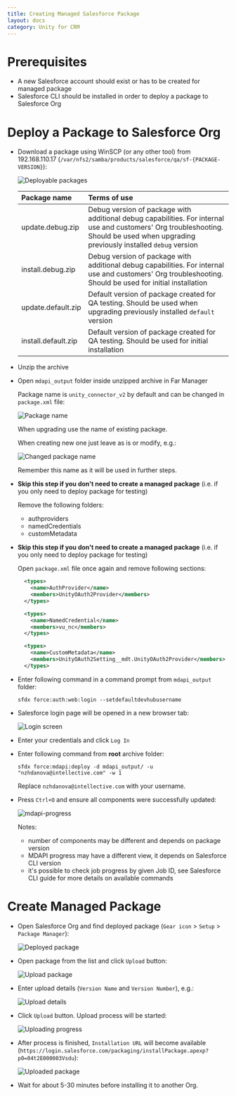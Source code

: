 ```yaml
---
title: Creating Managed Salesforce Package
layout: docs
category: Unity for CRM
---
```

# Prerequisites

- A new Salesforce account should exist or has to be created for managed package
- Salesforce CLI should be installed in order to deploy a package to Salesforce Org

# Deploy a Package to Salesforce Org

- Download a package using WinSCP (or any other tool) from 192.168.110.17 
(`/var/nfs2/samba/products/salesforce/qa/sf-{PACKAGE-VERSION}`):

    ![Deployable packages](./creating-managed-package/images/deployable-packages.png)

	| Package name       | Terms of use          |
	|:-------------------|:------------------------------------------|
	| update.debug.zip   | Debug version of package with additional debug capabilities. For internal use and customers' Org troubleshooting. Should be used when upgrading previously installed `debug` version |
	| install.debug.zip  | Debug version of package with additional debug capabilities. For internal use and customers' Org troubleshooting. Should be used for initial installation |
	| update.default.zip | Default version of package created for QA testing. Should be used when upgrading previously installed `default` version |
	| install.default.zip| Default version of package created for QA testing. Should be used for initial installation |
	
- Unzip the archive

- Open `mdapi_output` folder inside unzipped archive in Far Manager

    Package name is `unity_connector_v2` by default and can be changed in `package.xml` file:
    
    ![Package name](./creating-managed-package/images/package-name.png)
    
    When upgrading use the name of existing package.
    
    When creating new one just leave as is or modify, e.g.:
    
     ![Changed package name](./creating-managed-package/images/changed-package-name.png)
     
    Remember this name as it will be used in further steps.

- **Skip this step if you don't need to create a managed package** (i.e. if you only need to deploy package for testing)
    
    Remove the following folders: 
    - authproviders
    - namedCredentials 
    - customMetadata  

- **Skip this step if you don't need to create a managed package** (i.e. if you only need to deploy package for testing) 

    Open `package.xml` file once again and remove following sections:

    ```xml
      <types>
        <name>AuthProvider</name>
        <members>UnityOAuth2Provider</members>
      </types>
    ```
    
    ```xml
      <types>
        <name>NamedCredential</name>
        <members>vu_nc</members>
      </types>
    ```
    
    ```xml
      <types>
        <name>CustomMetadata</name>
        <members>UnityOAuth2Setting__mdt.UnityOAuth2Provider</members>
      </types>
    ```

- Enter following command in a command prompt from `mdapi_output` folder:

    ```text
    sfdx force:auth:web:login --setdefaultdevhubusername
    ```

- Salesforce login page will be opened in a new browser tab:

    ![Login screen](./creating-managed-package/images/login-screen.png)
 
- Enter your credentials and click `Log In`

- Enter following command from **root** archive folder:

    ```text
    sfdx force:mdapi:deploy -d mdapi_output/ -u "nzhdanova@intellective.com" -w 1
    ``` 

    Replace `nzhdanova@intellective.com` with your username. 

- Press `Ctrl+O` and ensure all components were successfully updated:

    ![mdapi-progress](./creating-managed-package/images/mdapi-progress.png)

    Notes: 
    - number of components may be different and depends on package version 
    - MDAPI progress may have a different view, it depends on Salesforce CLI version
    - it's possible to check job progress by given Job ID, see Salesforce CLI guide for more details on available commands
    
# Create Managed Package
    
- Open Salesforce Org and find deployed package (`Gear icon` > `Setup` > `Package Manager`):

    ![Deployed package](./creating-managed-package/images/deployed-package.png)
    
- Open package from the list and click `Upload` button:

    ![Upload package](./creating-managed-package/images/upload-package.png)

- Enter upload details (`Version Name` and `Version Number`), e.g.:

    ![Upload details](./creating-managed-package/images/upload-details.png)
    
- Click `Upload` button. Upload process will be started:

    ![Uploading progress](./creating-managed-package/images/uploading-progress.png)
    
- After process is finished, `Installation URL` will become available (`https://login.salesforce.com/packaging/installPackage.apexp?p0=04t2E000003Vsdu`):

    ![Uploaded package](./creating-managed-package/images/uploaded-package.png)

- Wait for about 5-30 minutes before installing it to another Org.
